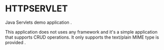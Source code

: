 HTTPSERVLET
===========

Java Servlets demo application .

This application does not uses any framework and it's a simple application that supports CRUD operations. It only supports
the text/plain MIME type is provided .
